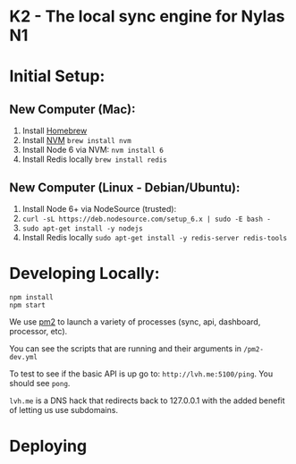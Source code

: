 # K2 - The local sync engine for Nylas N1

# Initial Setup:

## New Computer (Mac):

1. Install [Homebrew](http://brew.sh/)
4. Install [NVM](https://github.com/creationix/nvm) `brew install nvm`
5. Install Node 6 via NVM: `nvm install 6`
6. Install Redis locally `brew install redis`

## New Computer (Linux - Debian/Ubuntu):
1. Install Node 6+ via NodeSource (trusted):
  1. `curl -sL https://deb.nodesource.com/setup_6.x | sudo -E bash -`
  1. `sudo apt-get install -y nodejs`
2. Install Redis locally `sudo apt-get install -y redis-server redis-tools`

# Developing Locally:

```
npm install
npm start
```

We use [pm2](http://pm2.keymetrics.io/) to launch a variety of processes
(sync, api, dashboard, processor, etc).

You can see the scripts that are running and their arguments in
`/pm2-dev.yml`

To test to see if the basic API is up go to: `http://lvh.me:5100/ping`.  You
should see `pong`.

`lvh.me` is a DNS hack that redirects back to 127.0.0.1 with the added
benefit of letting us use subdomains.

# Deploying

